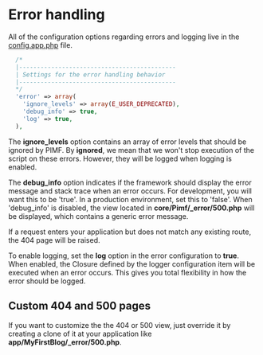 # Error handling

All of the configuration options regarding errors and logging live in the
[config.app.php](https://github.com/gjerokrsteski/pimf-blog/blob/master/app/config.app.php) file.

```php
  /*
  |--------------------------------------------
  | Settings for the error handling behavior
  |--------------------------------------------
  */
  'error' => array(
    'ignore_levels' => array(E_USER_DEPRECATED),
    'debug_info' => true,
  	'log' => true,
  ),
```

The **ignore_levels** option contains an array of error levels that should be ignored by PIMF. By **ignored**, we mean that we won't stop execution
of the script on these errors. However, they will be logged when logging is enabled.

The **debug_info** option indicates if the framework should display the error message and stack trace when an error occurs. For development, you
will want this to be 'true'. In a production environment, set this to 'false'. When 'debug_info' is disabled, the view located in **core/Pimf/_error/500.php**
will be displayed, which contains a generic error message.

If a request enters your application but does not match any existing route, the 404 page will be raised.

To enable logging, set the **log** option in the error configuration to **true**. When enabled, the Closure defined by the logger configuration
item will be executed when an error occurs. This gives you total flexibility in how the error should be logged.

## Custom 404 and 500 pages
If you want to customize the the 404 or 500 view, just override it by creating a clone of it at your application like **app/MyFirstBlog/_error/500.php**.
